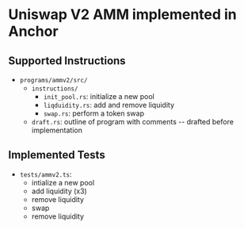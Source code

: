 # Uniswap V2 AMM implemented in Anchor

## Supported Instructions 

- `programs/ammv2/src/`
    - `instructions/`
        - `init_pool.rs`: initialize a new pool
        - `liqduidity.rs`: add and remove liquidity 
        - `swap.rs`: perform a token swap 
    - `draft.rs`: outline of program with comments -- drafted before implementation 

## Implemented Tests 

- `tests/ammv2.ts`: 
    - intialize a new pool 
    - add liquidity (x3)
    - remove liquidity 
    - swap 
    - remove liquidity 
